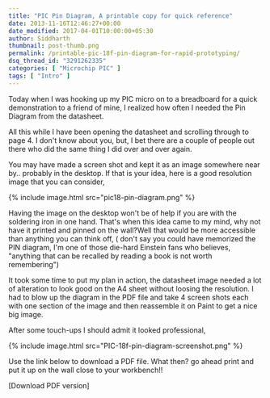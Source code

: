 ```yaml
---
title: "PIC Pin Diagram, A printable copy for quick reference"
date: 2013-11-16T12:46:27+00:00
date_modified: 2017-04-01T10:00:00+05:30
author: Siddharth
thumbnail: post-thumb.png
permalink: /printable-pic-18f-pin-diagram-for-rapid-prototyping/
dsq_thread_id: "3291262335"
categories: [ "Microchip PIC" ]
tags: [ "Intro" ]
---
```


Today when I was hooking up my PIC micro on to a breadboard for a quick demonstration to a friend of mine, I realized how often I needed the Pin Diagram from the datasheet.

All this while I have been opening the datasheet and scrolling through to page 4. I don't know about you, but, I bet there are a couple of people out there who did the same thing I did over and over again.

You may have made a screen shot and kept it as an image somewhere near by.. probably in the desktop. If that is your idea, here is a good resolution image that you can consider,

{% include image.html src="pic18-pin-diagram.png" %}

Having the image on the desktop won't be of help if you are with the soldering iron in one hand. That's when this idea came to my mind, why not have it printed and pinned on the wall?Well that would be more accessible than anything you can think off, ( don't say you could have memorized the PIN diagram, I'm one of those die-hard Einstein fans who believes, "anything that can be recalled by reading a book is not worth remembering")

It took some time to put my plan in action, the datasheet image needed a lot of alteration to look good on the A4 sheet without loosing the resolution. I had to blow up the diagram in the PDF file and take 4 screen shots each with one section of the image and then reassemble it on Paint to get a nice big image.

After some touch-ups I should admit it looked professional,

{% include image.html src="PIC-18f-pin-diagram-screenshot.png" %}

Use the link below to download a PDF file. What then? go ahead print and put it up on the wall close to your workbench!!

[Download PDF version]
